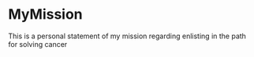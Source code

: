 # MyMission
This is a personal statement of my mission regarding enlisting in the path for solving cancer
